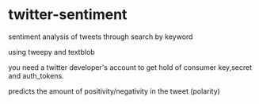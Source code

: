# twitter-sentiment

sentiment analysis of tweets through search by keyword

using tweepy and textblob

you need a twitter developer's account to get hold of consumer key,secret and auth_tokens.

predicts the amount of positivity/negativity in the tweet (polarity)
